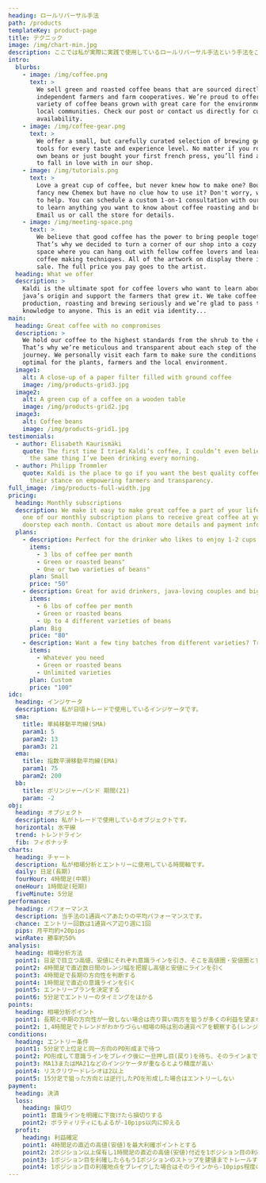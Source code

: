 ```yaml
---
heading: ロールリバーサル手法
path: /products
templateKey: product-page
title: テクニック
image: /img/chart-min.jpg
description: ここでは私が実際に実践で使用しているロールリバーサル手法という手法をご紹介します。使用いているインジケータやエントリーのタイミング、利確・損切りポイントについて解説していきます。
intro:
  blurbs:
    - image: /img/coffee.png
      text: >
        We sell green and roasted coffee beans that are sourced directly from
        independent farmers and farm cooperatives. We’re proud to offer a
        variety of coffee beans grown with great care for the environment and
        local communities. Check our post or contact us directly for current
        availability.
    - image: /img/coffee-gear.png
      text: >
        We offer a small, but carefully curated selection of brewing gear and
        tools for every taste and experience level. No matter if you roast your
        own beans or just bought your first french press, you’ll find a gadget
        to fall in love with in our shop.
    - image: /img/tutorials.png
      text: >
        Love a great cup of coffee, but never knew how to make one? Bought a
        fancy new Chemex but have no clue how to use it? Don't worry, we’re here
        to help. You can schedule a custom 1-on-1 consultation with our baristas
        to learn anything you want to know about coffee roasting and brewing.
        Email us or call the store for details.
    - image: /img/meeting-space.png
      text: >
        We believe that good coffee has the power to bring people together.
        That’s why we decided to turn a corner of our shop into a cozy meeting
        space where you can hang out with fellow coffee lovers and learn about
        coffee making techniques. All of the artwork on display there is for
        sale. The full price you pay goes to the artist.
  heading: What we offer
  description: >
    Kaldi is the ultimate spot for coffee lovers who want to learn about their
    java’s origin and support the farmers that grew it. We take coffee
    production, roasting and brewing seriously and we’re glad to pass that
    knowledge to anyone. This is an edit via identity...
main:
  heading: Great coffee with no compromises
  description: >
    We hold our coffee to the highest standards from the shrub to the cup.
    That’s why we’re meticulous and transparent about each step of the coffee’s
    journey. We personally visit each farm to make sure the conditions are
    optimal for the plants, farmers and the local environment.
  image1:
    alt: A close-up of a paper filter filled with ground coffee
    image: /img/products-grid3.jpg
  image2:
    alt: A green cup of a coffee on a wooden table
    image: /img/products-grid2.jpg
  image3:
    alt: Coffee beans
    image: /img/products-grid1.jpg
testimonials:
  - author: Elisabeth Kaurismäki
    quote: The first time I tried Kaldi’s coffee, I couldn’t even believe that was
      the same thing I’ve been drinking every morning.
  - author: Philipp Trommler
    quote: Kaldi is the place to go if you want the best quality coffee. I love
      their stance on empowering farmers and transparency.
full_image: /img/products-full-width.jpg
pricing:
  heading: Monthly subscriptions
  description: We make it easy to make great coffee a part of your life. Choose
    one of our monthly subscription plans to receive great coffee at your
    doorstep each month. Contact us about more details and payment info.
  plans:
    - description: Perfect for the drinker who likes to enjoy 1-2 cups per day.
      items:
        - 3 lbs of coffee per month
        - Green or roasted beans"
        - One or two varieties of beans"
      plan: Small
      price: "50"
    - description: Great for avid drinkers, java-loving couples and bigger crowds
      items:
        - 6 lbs of coffee per month
        - Green or roasted beans
        - Up to 4 different varieties of beans
      plan: Big
      price: "80"
    - description: Want a few tiny batches from different varieties? Try our custom plan
      items:
        - Whatever you need
        - Green or roasted beans
        - Unlimited varieties
      plan: Custom
      price: "100"
idc:
  heading: インジケータ
  description: 私が日頃トレードで使用しているインジケータです。
  sma:
    title: 単純移動平均線(SMA)
    param1: 5
    param2: 13
    param3: 21
  ema:
    title: 指数平滑移動平均線(EMA)
    param1: 75
    param2: 200
  bb: 
    title: ボリンジャーバンド 期間(21)
    param: -2
obj:
  heading: オブジェクト
  description: 私がトレードで使用しているオブジェクトです。
  horizontal: 水平線
  trend: トレンドライン
  fib: フィボナッチ
charts:
  heading: チャート
  description: 私が相場分析とエントリーに使用している時間軸です。
  daily: 日足(長期)
  fourHour: 4時間足(中期)
  oneHour: 1時間足(短期)
  fiveMinute: 5分足
performance:
  heading: パフォーマンス
  description: 当手法の1通貨ペアあたりの平均パフォーマンスです。
  chance: エントリー回数は1通貨ペア辺り週に1回
  pips: 月平均約+20pips
  winRate: 勝率約50%
analysis: 
  heading: 相場分析方法
  point1: 日足で目立つ高値、安値にそれぞれ意識ラインを引き、そこを高値圏・安値圏とする
  point2: 4時間足で直近数日間のレンジ幅を把握し高値と安値にラインを引く
  point3: 4時間足で長期の方向性を判断する
  point4: 1時間足で直近の意識ラインを引く
  point5: エントリープランを決定する
  point6: 5分足でエントリーのタイミングをはかる
points: 
  heading: 相場分析ポイント
  point1: 長期と中期の方向性が一致しない場合は売り買い両方を狙うが多くの利益を望まないようにする
  point2: 1,4時間足でトレンドがわかりづらい相場の時は別の通貨ペアを観察する(レンジ相場中は狙わない)
conditions:
  heading: エントリー条件
  point1: 5分足で上位足と同一方向のPO形成まで待つ
  point2: PO形成して意識ラインをブレイク後に一旦押し目(戻り)を待ち、そのラインまで戻って来たところでトレンド方向にエントリーする
  point3: MA13またはMA21などのインジケータが重なるとより精度が高い
  point4: リスクリワードレシオは2以上
  point5: 15分足で狙った方向とは逆行したPOを形成した場合はエントリーしない
payment: 
  heading: 決済
  loss: 
    heading: 損切り
    point1: 意識ラインを明確に下抜けたら損切りする
    point2: ボラティリティにもよるが-10pips以内に抑える
  profit:
    heading: 利益確定
    point1: 4時間足の直近の高値(安値)を最大利確ポイントとする
    point2: 2ポジション以上保有し1時間足の直近の高値(安値)付近を1ポジション目の利確地点とする
    point3: 1ポジション目を利確したらもう1ポジションのストップを建値までトレールする
    point4: 1ポジション目の利確地点をブレイクした場合はそのラインから-10pips程度のところまでトレールし最大利確ポイントまで追いかける
---
```

